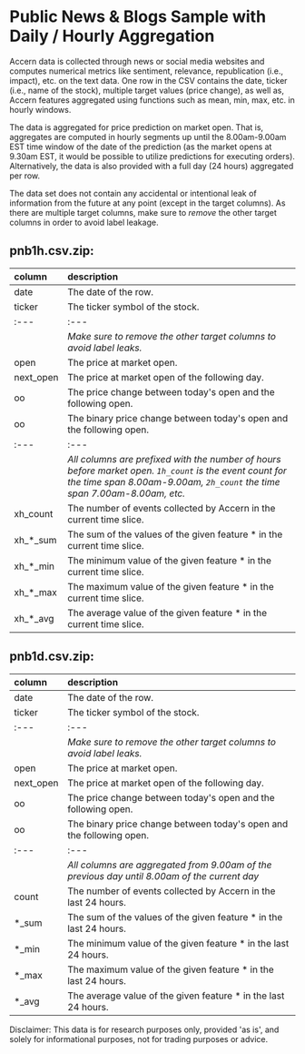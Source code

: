 # Public News & Blogs Sample with Daily / Hourly Aggregation

Accern data is collected through news or social media websites and computes
numerical metrics like sentiment, relevance, republication (i.e., impact), etc.
on the text data. One row in the CSV contains the date, ticker (i.e., name of
the stock), multiple target values (price change), as well as, Accern features
aggregated using functions such as mean, min, max, etc. in hourly windows.

The data is aggregated for price prediction on market open. That is, aggregates
are computed in hourly segments up until the 8.00am-9.00am EST time window of
the date of the prediction (as the market opens at 9.30am EST, it would be
possible to utilize predictions for executing orders). Alternatively, the
data is also provided with a full day (24 hours) aggregated per row.

The data set does not contain any accidental or intentional
leak of information from the future at any point (except in the target columns).
As there are multiple target columns, make sure to _remove_ the other target
columns in order to avoid label leakage.

## pnb1h.csv.zip:

| column | description |
| :---   | :---   |
| date | The date of the row. |
| ticker | The ticker symbol of the stock. |
| :---   | :---   |
| | _Make sure to remove the other target columns to avoid label leaks._ |
| open | The price at market open. |
| next_open | The price at market open of the following day. |
| oo | The price change between today's open and the following open. |
| oo | The binary price change between today's open and the following open. |
| :---   | :---   |
| | _All columns are prefixed with the number of hours before market open. `1h_count` is the event count for the time span 8.00am-9.00am, `2h_count` the time span 7.00am-8.00am, etc._ |
| xh_count | The number of events collected by Accern in the current time slice. |
| xh_&ast;_sum | The sum of the values of the given feature &ast; in the current time slice. |
| xh_&ast;_min | The minimum value of the given feature &ast; in the current time slice. |
| xh_&ast;_max | The maximum value of the given feature &ast; in the current time slice. |
| xh_&ast;_avg | The average value of the given feature &ast; in the current time slice. |

## pnb1d.csv.zip:

| column | description |
| :---   | :---   |
| date | The date of the row. |
| ticker | The ticker symbol of the stock. |
| :---   | :---   |
| | _Make sure to remove the other target columns to avoid label leaks._ |
| open | The price at market open. |
| next_open | The price at market open of the following day. |
| oo | The price change between today's open and the following open. |
| oo | The binary price change between today's open and the following open. |
| :---   | :---   |
| | _All columns are aggregated from 9.00am of the previous day until 8.00am of the current day_ |
| count | The number of events collected by Accern in the last 24 hours. |
| &ast;_sum | The sum of the values of the given feature &ast; in the last 24 hours. |
| &ast;_min | The minimum value of the given feature &ast; in the last 24 hours. |
| &ast;_max | The maximum value of the given feature &ast; in the last 24 hours. |
| &ast;_avg | The average value of the given feature &ast; in the last 24 hours. |

Disclaimer: This data is for research purposes only, provided 'as is',
and solely for informational purposes, not for trading purposes or advice.
